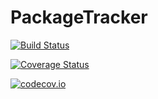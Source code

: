 # PackageTracker

[![Build Status](https://travis-ci.org/dfdx/PackageTracker.jl.svg?branch=master)](https://travis-ci.org/dfdx/PackageTracker.jl)

[![Coverage Status](https://coveralls.io/repos/dfdx/PackageTracker.jl/badge.svg?branch=master&service=github)](https://coveralls.io/github/dfdx/PackageTracker.jl?branch=master)

[![codecov.io](http://codecov.io/github/dfdx/PackageTracker.jl/coverage.svg?branch=master)](http://codecov.io/github/dfdx/PackageTracker.jl?branch=master)
